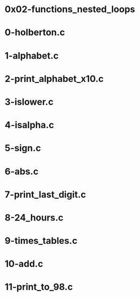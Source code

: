 # 0x02-functions_nested_loops
# 0-holberton.c
# 1-alphabet.c
# 2-print_alphabet_x10.c
# 3-islower.c
# 4-isalpha.c
# 5-sign.c
# 6-abs.c
# 7-print_last_digit.c
# 8-24_hours.c
# 9-times_tables.c
# 10-add.c
# 11-print_to_98.c
